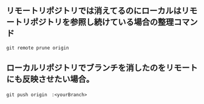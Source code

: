 ## リモートリポジトリでは消えてるのにローカルはリモートリポジトリを参照し続けている場合の整理コマンド

`git remote prune origin`

## ローカルリポジトリでブランチを消したのをリモートにも反映させたい場合。

`git push origin　:<yourBranch>`

